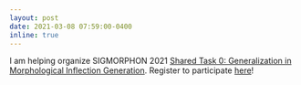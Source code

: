 ```yaml
---
layout: post
date: 2021-03-08 07:59:00-0400
inline: true
---
```


I am helping organize SIGMORPHON 2021 [Shared Task 0: Generalization in Morphological Inflection Generation](https://github.com/sigmorphon/2021Task0). Register to participate [here](https://docs.google.com/forms/d/e/1FAIpQLSd_yCVkFm2rZgqwU62GJ9W1w_RUbyMvQhzfpRBhQXf1su5iJw/viewform)!
